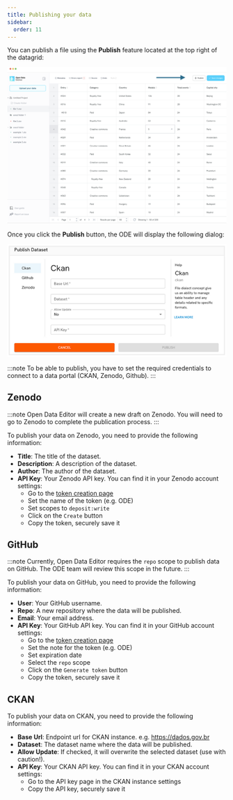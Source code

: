 ```yaml
---
title: Publishing your data
sidebar:
  order: 11
---
```


You can publish a file using the **Publish** feature located at the top right of the datagrid:

![Publish button](./assets/publishing-data/publish-button.png)

Once you click the **Publish** button, the ODE will display the following dialog:

![Publish form](./assets/publishing-data/publish-form.png)

:::note
To be able to publish, you have to set the required credentials to connect to a data portal (CKAN, Zenodo, Github).
:::

## Zenodo

:::note
Open Data Editor will create a new draft on Zenodo. You will need to go to Zenodo to complete the publication process.
:::

To publish your data on Zenodo, you need to provide the following information:

- **Title**: The title of the dataset.
- **Description**: A description of the dataset.
- **Author**: The author of the dataset.
- **API Key**: Your Zenodo API key. You can find it in your Zenodo account settings:
  - Go to the [token creation page](https://zenodo.org/account/settings/applications/tokens/new/)
  - Set the name of the token (e.g. ODE)
  - Set scopes to `deposit:write`
  - Click on the `Create` button
  - Copy the token, securely save it

## GitHub

:::note
Currently, Open Data Editor requires the `repo` scope to publish data on GitHub. The ODE team will review this scope in the future.
:::

To publish your data on GitHub, you need to provide the following information:

- **User**: Your GitHub username.
- **Repo**: A new repository where the data will be published.
- **Email**: Your email address.
- **API Key**: Your GitHub API key. You can find it in your GitHub account settings:
  - Go to the [token creation page](https://github.com/settings/tokens/new)
  - Set the note for the token (e.g. ODE)
  - Set expiration date
  - Select the `repo` scope
  - Click on the `Generate token` button
  - Copy the token, securely save it

## CKAN

To publish your data on CKAN, you need to provide the following information:

- **Base Url**: Endpoint url for CKAN instance. e.g. https://dados.gov.br
- **Dataset**: The dataset name where the data will be published.
- **Allow Update**: If checked, it will overwrite the selected dataset (use with caution!).
- **API Key**: Your CKAN API key. You can find it in your CKAN account settings:
  - Go to the API key page in the CKAN instance settings
  - Copy the API key, securely save it
